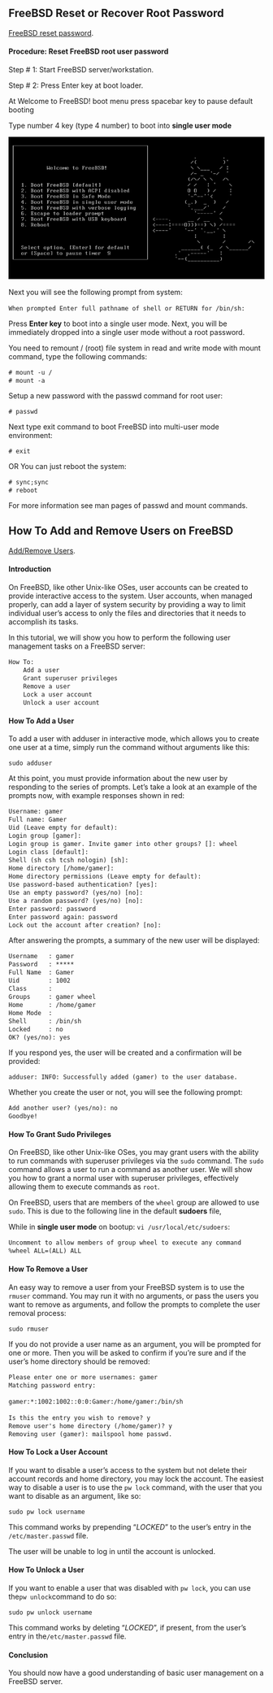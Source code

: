 ## FreeBSD Reset or Recover Root Password

[FreeBSD reset password](https://www.cyberciti.biz/tips/howto-freebsd-reset-recover-root-password.html).

#### Procedure: Reset FreeBSD root user password

Step # 1: Start FreeBSD server/workstation.

Step # 2: Press Enter key at boot loader.

At Welcome to FreeBSD! boot menu press spacebar key to pause default booting

Type number 4 key (type 4 number) to boot into **single user mode**

![Image](img/freebsd.webp "icon")

Next you will see the following prompt from system:

`When prompted Enter full pathname of shell or RETURN for /bin/sh:`

Press **Enter key** to boot into a single user mode. Next, you will be immediately dropped into a single user mode without a root password.

You need to remount / (root) file system in read and write mode with mount command, type the following commands:

```
# mount -u /
# mount -a
```

Setup a new password with the passwd command for root user:

```
# passwd
```

Next type exit command to boot FreeBSD into multi-user mode environment:

```
# exit
```

OR You can just reboot the system:

```
# sync;sync
# reboot
```

For more information see man pages of passwd and mount commands.

## How To Add and Remove Users on FreeBSD

[Add/Remove Users](https://www.digitalocean.com/community/tutorials/how-to-add-and-remove-users-on-freebsd).

#### Introduction

On FreeBSD, like other Unix-like OSes, user accounts can be created to provide interactive access to the system. User accounts, when managed properly, can add a layer of system security by providing a way to limit individual user’s access to only the files and directories that it needs to accomplish its tasks.

In this tutorial, we will show you how to perform the following user management tasks on a FreeBSD server:

```
How To:
    Add a user
    Grant superuser privileges
    Remove a user
    Lock a user account
    Unlock a user account
```

#### How To Add a User

To add a user with adduser in interactive mode, which allows you to create one user at a time, simply run the command without arguments like this:

```
sudo adduser
```

At this point, you must provide information about the new user by responding to the series of prompts. Let’s take a look at an example of the prompts now, with example responses shown in red:

```
Username: gamer
Full name: Gamer
Uid (Leave empty for default):
Login group [gamer]:
Login group is gamer. Invite gamer into other groups? []: wheel
Login class [default]:
Shell (sh csh tcsh nologin) [sh]:
Home directory [/home/gamer]:
Home directory permissions (Leave empty for default):
Use password-based authentication? [yes]:
Use an empty password? (yes/no) [no]:
Use a random password? (yes/no) [no]:
Enter password: password
Enter password again: password
Lock out the account after creation? [no]:
```

After answering the prompts, a summary of the new user will be displayed:

```
Username   : gamer
Password   : *****
Full Name  : Gamer
Uid        : 1002
Class      :
Groups     : gamer wheel
Home       : /home/gamer
Home Mode  :
Shell      : /bin/sh
Locked     : no
OK? (yes/no): yes
```

If you respond yes, the user will be created and a confirmation will be provided:

```
adduser: INFO: Successfully added (gamer) to the user database.
```

Whether you create the user or not, you will see the following prompt:

```
Add another user? (yes/no): no
Goodbye!
```

#### How To Grant Sudo Privileges

On FreeBSD, like other Unix-like OSes, you may grant users with the ability to run commands with superuser privileges via the `sudo` command. The `sudo` command allows a user to run a command as another user. We will show you how to grant a normal user with superuser privileges, effectively allowing them to execute commands as `root`.

On FreeBSD, users that are members of the `wheel` group are allowed to use `sudo`. This is due to the following line in the default **sudoers** file,

While in **single user mode** on bootup:
`vi /usr/local/etc/sudoers`:

```
Uncomment to allow members of group wheel to execute any command
%wheel ALL=(ALL) ALL
```

#### How To Remove a User

An easy way to remove a user from your FreeBSD system is to use the `rmuser` command. You may run it with no arguments, or pass the users you want to remove as arguments, and follow the prompts to complete the user removal process:

```
sudo rmuser
```

If you do not provide a user name as an argument, you will be prompted for one or more. Then you will be asked to confirm if you’re sure and if the user’s home directory should be removed:

```
Please enter one or more usernames: gamer
Matching password entry:

gamer:*:1002:1002::0:0:Gamer:/home/gamer:/bin/sh

Is this the entry you wish to remove? y
Remove user's home directory (/home/gamer)? y
Removing user (gamer): mailspool home passwd.
```

#### How To Lock a User Account

If you want to disable a user’s access to the system but not delete their account records and home directory, you may lock the account. The easiest way to disable a user is to use the `pw lock` command, with the user that you want to disable as an argument, like so:

```
sudo pw lock username
```

This command works by prepending “_LOCKED_” to the user’s entry in the `/etc/master.passwd` file.

The user will be unable to log in until the account is unlocked.

#### How To Unlock a User

If you want to enable a user that was disabled with `pw lock`, you can use the`pw unlock`command to do so:

```
sudo pw unlock username
```

This command works by deleting “_LOCKED_”, if present, from the user’s entry in the`/etc/master.passwd` file.

#### Conclusion

You should now have a good understanding of basic user management on a FreeBSD server.
